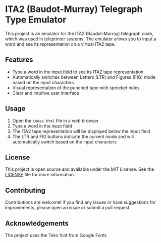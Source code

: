 # ITA2 (Baudot-Murray) Telegraph Type Emulator

This project is an emulator for the ITA2 (Baudot-Murray) telegraph code, which was used in teleprinter systems. The emulator allows you to input a word and see its representation on a virtual ITA2 tape.

## Features

- Type a word in the input field to see its ITA2 tape representation
- Automatically switches between Letters (LTR) and Figures (FIG) mode based on the input characters
- Visual representation of the punched tape with sprocket holes
- Clear and intuitive user interface

## Usage

1. Open the `index.html` file in a web browser
2. Type a word in the input field
3. The ITA2 tape representation will be displayed below the input field
4. The LTR and FIG buttons indicate the current mode and will automatically switch based on the input characters

## License

This project is open source and available under the MIT License. See the [LICENSE](LICENSE) file for more information.

## Contributing

Contributions are welcome! If you find any issues or have suggestions for improvements, please open an issue or submit a pull request.

## Acknowledgements
The project uses the Teko font from Google Fonts